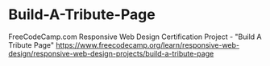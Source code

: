 
# Build-A-Tribute-Page

FreeCodeCamp.com Responsive Web Design Certification Project - "Build A Tribute Page" https://www.freecodecamp.org/learn/responsive-web-design/responsive-web-design-projects/build-a-tribute-page

